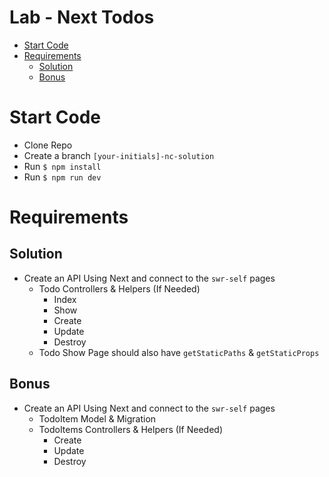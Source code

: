 # Lab - Next Todos <!-- omit in toc -->
- [Start Code](#start-code)
- [Requirements](#requirements)
  - [Solution](#solution)
  - [Bonus](#bonus)

# Start Code
- Clone Repo
- Create a branch `[your-initials]-nc-solution`
- Run `$ npm install`
- Run `$ npm run dev`

# Requirements
## Solution
- Create an API Using Next and connect to the `swr-self` pages
  - Todo Controllers & Helpers (If Needed)
    - Index
    - Show
    - Create
    - Update
    - Destroy
  - Todo Show Page should also have `getStaticPaths` & `getStaticProps`

## Bonus
- Create an API Using Next and connect to the `swr-self` pages
  - TodoItem Model & Migration
  - TodoItems Controllers & Helpers (If Needed)
    - Create
    - Update
    - Destroy
